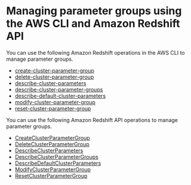 # Managing parameter groups using the AWS CLI and Amazon Redshift API<a name="manage-parameter-groups-api-cli"></a>

You can use the following Amazon Redshift operations in the AWS CLI to manage parameter groups\.
+ [create\-cluster\-parameter\-group](https://docs.aws.amazon.com/cli/latest/reference/redshift/create-cluster-parameter-group.html)
+ [delete\-cluster\-parameter\-group](https://docs.aws.amazon.com/cli/latest/reference/redshift/delete-cluster-parameter-group.html)
+ [describe\-cluster\-parameters](https://docs.aws.amazon.com/cli/latest/reference/redshift/describe-cluster-parameters.html)
+ [describe\-cluster\-parameter\-groups](https://docs.aws.amazon.com/cli/latest/reference/redshift/describe-cluster-parameter-groups.html)
+ [describe\-default\-cluster\-parameters](https://docs.aws.amazon.com/cli/latest/reference/redshift/describe-default-cluster-parameters.html)
+ [modify\-cluster\-parameter\-group](https://docs.aws.amazon.com/cli/latest/reference/redshift/modify-cluster-parameter-group.html)
+ [reset\-cluster\-parameter\-group](https://docs.aws.amazon.com/cli/latest/reference/redshift/reset-cluster-parameter-group.html)

You can use the following Amazon Redshift API operations to manage parameter groups\.
+ [CreateClusterParameterGroup](https://docs.aws.amazon.com/redshift/latest/APIReference/API_CreateClusterParameterGroup.html)
+ [DeleteClusterParameterGroup](https://docs.aws.amazon.com/redshift/latest/APIReference/API_DeleteClusterParameterGroup.html)
+ [DescribeClusterParameters](https://docs.aws.amazon.com/redshift/latest/APIReference/API_DescribeClusterParameters.html)
+ [DescribeClusterParameterGroups](https://docs.aws.amazon.com/redshift/latest/APIReference/API_DescribeClusterParameterGroups.html)
+ [DescribeDefaultClusterParameters](https://docs.aws.amazon.com/redshift/latest/APIReference/API_DescribeDefaultClusterParameters.html)
+ [ModifyClusterParameterGroup](https://docs.aws.amazon.com/redshift/latest/APIReference/API_ModifyClusterParameterGroup.html)
+ [ResetClusterParameterGroup](https://docs.aws.amazon.com/redshift/latest/APIReference/API_ResetClusterParameterGroup.html)